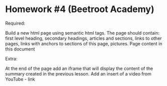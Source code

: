 # Homework #4 (Beetroot Academy)

Required:

Build a new html page using semantic html tags. 
The page should contain: first level heading, secondary headings, articles and sections, links to other pages, links with anchors to sections of this page, pictures.
Page content in this document 

Extra:

At the end of the page add an iframe that will display the content of the summary created in the previous lesson.
Add an insert of a video from YouTube - link 
